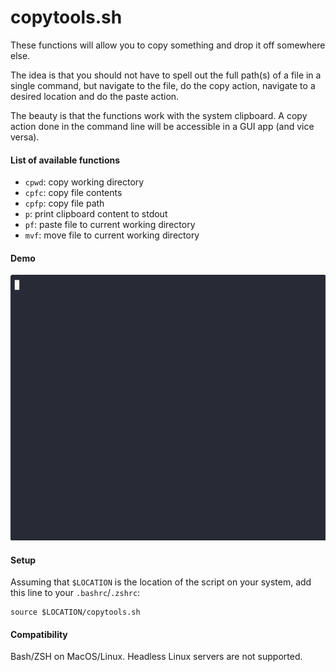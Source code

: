 # copytools.sh

These functions will allow you to copy something and drop it off somewhere else.

The idea is that you should not have to spell out the full path(s) of a file in a single command, but navigate to the file, do the copy action, navigate to a desired location and do the paste action.

The beauty is that the functions work with the system clipboard. A copy action done in the command line will be accessible in a GUI app (and vice versa).

#### List of available functions

- `cpwd`: copy working directory
- `cpfc`: copy file contents
- `cpfp`: copy file path
- `p`: print clipboard content to stdout
- `pf`: paste file to current working directory
- `mvf`: move file to current working directory

#### Demo

![Demoing copytools.sh](./demo/demo.gif)

#### Setup

Assuming that `$LOCATION` is the location of the script on your system, add this line to your `.bashrc`/`.zshrc`:

```
source $LOCATION/copytools.sh
```

#### Compatibility

Bash/ZSH on MacOS/Linux. Headless Linux servers are not supported.
